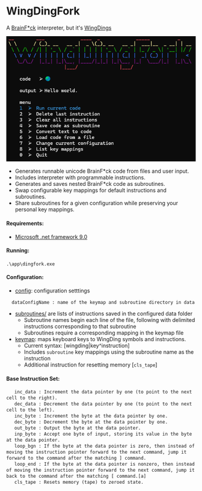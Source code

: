 # WingDingFork
A [BrainF*ck](https://en.wikipedia.org/wiki/Brainfuck) interpreter, but it's [WingDings](https://en.wikipedia.org/wiki/Wingdings)

![Main Menu](./ref/main_menu2.png)

* Generates runnable unicode BrainF*ck code from files and user input.
* Includes interpreter with programmable instructions.
* Generates and saves nested BrainF*ck code as subroutines.
* Swap configurable key mappings for default instructions and subroutines.
* Share subroutines for a given configuration while preserving your personal key mappings.

#### Requirements:
* [Microsoft .net framework 9.0](https://dotnet.microsoft.com/en-us/download/dotnet/9.0)
#### Running:
```
.\app\dingfork.exe
```
#### Configuration:
* [config](./dingfork/data/config.yml): configuration setttings
```
  dataConfigName : name of the keymap and subroutine directory in data
```
* [subroutines/](./dingfork/data/default/subroutines) are lists of instructions saved in the configured data folder
   * Subroutine names begin each line of the file, following with delimited instructions corresponding to that subroutine
   * Subroutines require a corresponding mapping in the keymap file
* [keymap](./dingfork/data/default/keymap): maps keyboard keys to WingDing symbols and instructions.
   * Current syntax: [wingding|key^instruction]
   * Includes `subroutine` key mappings using the subroutine name as the instruction 
   * Additional instruction for resetting memory [`cls_tape`]

#### Base Instruction Set:
```
   inc_data : Increment the data pointer by one (to point to the next cell to the right).
   dec_data : Decrement the data pointer by one (to point to the next cell to the left).
   inc_byte : Increment the byte at the data pointer by one.
   dec_byte : Decrement the byte at the data pointer by one.
   out_byte : Output the byte at the data pointer.
   inp_byte : Accept one byte of input, storing its value in the byte at the data pointer.
   loop_bgn : If the byte at the data pointer is zero, then instead of moving the instruction pointer forward to the next command, jump it forward to the command after the matching ] command.
   loop_end : If the byte at the data pointer is nonzero, then instead of moving the instruction pointer forward to the next command, jump it back to the command after the matching [ command.[a]
   cls_tape : Resets memory (tape) to zeroed state.
```
